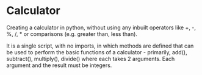 # Calculator
Creating a calculator in python, without using any inbuilt operators like +, -, %, /, * or comparisons (e.g. greater than, less than).

It is a single script, with no imports, in which methods are defined that can be used to perform the basic functions of a calculator - primarily, add(), subtract(), multiply(), divide() where each takes 2 arguments. Each argument and the result must be integers.
